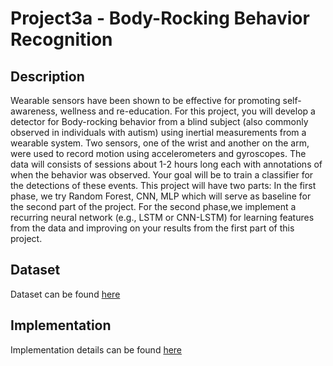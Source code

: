 # Project3a - Body-Rocking Behavior Recognition

## Description
Wearable sensors have been shown to be effective for promoting self-awareness, wellness and re-education. For this project, you
will develop a detector for Body-rocking behavior from a blind subject (also commonly observed in individuals with autism) using
inertial measurements from a wearable system. Two sensors, one of the wrist and another on the arm, were used to record motion using accelerometers and gyroscopes.
The data will consists of sessions about 1-2 hours long each with annotations of when the behavior was observed. Your goal will be
to train a classifier for the detections of these events. This project will have two parts: In the first phase, we try
Random Forest, CNN, MLP which will serve as baseline for the second part of the project. For the second phase,we implement a recurring neural network (e.g., LSTM or CNN-LSTM) for learning features from the data and
improving on your results from the first part of this project. 

## Dataset
Dataset can be found [here](https://drive.google.com/drive/folders/1OKypsGFBXOTPibXxmCo0_ODiZe2d4l3e?usp=sharing)

## Implementation
Implementation details can be found [here](./Proj3a_report.pdf)
